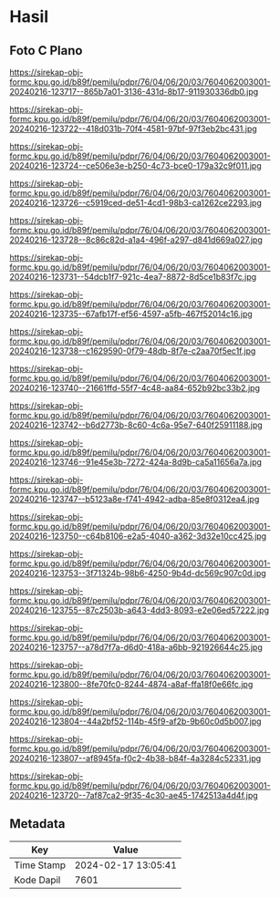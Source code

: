 # Hasil

## Foto C Plano

https://sirekap-obj-formc.kpu.go.id/b89f/pemilu/pdpr/76/04/06/20/03/7604062003001-20240216-123717--865b7a01-3136-431d-8b17-911930336db0.jpg

https://sirekap-obj-formc.kpu.go.id/b89f/pemilu/pdpr/76/04/06/20/03/7604062003001-20240216-123722--418d031b-70f4-4581-97bf-97f3eb2bc431.jpg

https://sirekap-obj-formc.kpu.go.id/b89f/pemilu/pdpr/76/04/06/20/03/7604062003001-20240216-123724--ce506e3e-b250-4c73-bce0-179a32c9f011.jpg

https://sirekap-obj-formc.kpu.go.id/b89f/pemilu/pdpr/76/04/06/20/03/7604062003001-20240216-123726--c5919ced-de51-4cd1-98b3-ca1262ce2293.jpg

https://sirekap-obj-formc.kpu.go.id/b89f/pemilu/pdpr/76/04/06/20/03/7604062003001-20240216-123728--8c86c82d-a1a4-496f-a297-d841d669a027.jpg

https://sirekap-obj-formc.kpu.go.id/b89f/pemilu/pdpr/76/04/06/20/03/7604062003001-20240216-123731--54dcb1f7-921c-4ea7-8872-8d5ce1b83f7c.jpg

https://sirekap-obj-formc.kpu.go.id/b89f/pemilu/pdpr/76/04/06/20/03/7604062003001-20240216-123735--67afb17f-ef56-4597-a5fb-467f52014c16.jpg

https://sirekap-obj-formc.kpu.go.id/b89f/pemilu/pdpr/76/04/06/20/03/7604062003001-20240216-123738--c1629590-0f79-48db-8f7e-c2aa70f5ec1f.jpg

https://sirekap-obj-formc.kpu.go.id/b89f/pemilu/pdpr/76/04/06/20/03/7604062003001-20240216-123740--21661ffd-55f7-4c48-aa84-652b92bc33b2.jpg

https://sirekap-obj-formc.kpu.go.id/b89f/pemilu/pdpr/76/04/06/20/03/7604062003001-20240216-123742--b6d2773b-8c60-4c6a-95e7-640f25911188.jpg

https://sirekap-obj-formc.kpu.go.id/b89f/pemilu/pdpr/76/04/06/20/03/7604062003001-20240216-123746--91e45e3b-7272-424a-8d9b-ca5a11656a7a.jpg

https://sirekap-obj-formc.kpu.go.id/b89f/pemilu/pdpr/76/04/06/20/03/7604062003001-20240216-123747--b5123a8e-f741-4942-adba-85e8f0312ea4.jpg

https://sirekap-obj-formc.kpu.go.id/b89f/pemilu/pdpr/76/04/06/20/03/7604062003001-20240216-123750--c64b8106-e2a5-4040-a362-3d32e10cc425.jpg

https://sirekap-obj-formc.kpu.go.id/b89f/pemilu/pdpr/76/04/06/20/03/7604062003001-20240216-123753--3f71324b-98b6-4250-9b4d-dc569c907c0d.jpg

https://sirekap-obj-formc.kpu.go.id/b89f/pemilu/pdpr/76/04/06/20/03/7604062003001-20240216-123755--87c2503b-a643-4dd3-8093-e2e06ed57222.jpg

https://sirekap-obj-formc.kpu.go.id/b89f/pemilu/pdpr/76/04/06/20/03/7604062003001-20240216-123757--a78d7f7a-d6d0-418a-a6bb-921926644c25.jpg

https://sirekap-obj-formc.kpu.go.id/b89f/pemilu/pdpr/76/04/06/20/03/7604062003001-20240216-123800--8fe70fc0-8244-4874-a8af-ffa18f0e66fc.jpg

https://sirekap-obj-formc.kpu.go.id/b89f/pemilu/pdpr/76/04/06/20/03/7604062003001-20240216-123804--44a2bf52-114b-45f9-af2b-9b60c0d5b007.jpg

https://sirekap-obj-formc.kpu.go.id/b89f/pemilu/pdpr/76/04/06/20/03/7604062003001-20240216-123807--af8945fa-f0c2-4b38-b84f-4a3284c52331.jpg

https://sirekap-obj-formc.kpu.go.id/b89f/pemilu/pdpr/76/04/06/20/03/7604062003001-20240216-123720--7af87ca2-9f35-4c30-ae45-1742513a4d4f.jpg


## Metadata

| Key        | Value               |
| ---------- | ------------------- |
| Time Stamp | 2024-02-17 13:05:41 |
| Kode Dapil | 7601                |



